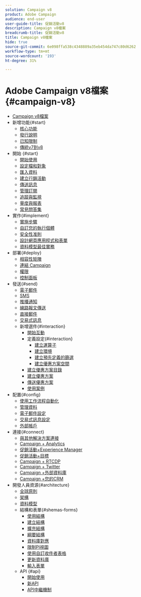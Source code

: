 ```yaml
---
solution: Campaign v8
product: Adobe Campaign
audience: end-user
user-guide-title: 促銷活動v8
description: Campaign v8檔案
breadcrumb-title: 促銷活動v8
title: Campaign v8檔案
hide: true
source-git-commit: 6e098ffa538c4348889a35eb454da747c80d6262
workflow-type: tm+mt
source-wordcount: '193'
ht-degree: 31%

---
```



# Adobe Campaign v8檔案{#campaign-v8}

+ [Campaign v8檔案](campaign-home.md)
+ 新增功能{#start}
   + [核心功能](start/whats-new.md)
   + [發行說明](start/release-notes.md)
   + [已知限制](start/known-limitations.md)
   + [傳統v7到v8](start/capability-matrix.md)
+ 開始 {#start}
   + [開始使用](start/get-started.md)
   + [設定檔和對象](start/audiences.md)
   + [匯入資料](start/import.md)
   + [建立行銷活動](start/campaigns.md)
   + [傳送訊息](start/create-message.md)
   + [管理訂閱](start/subscriptions.md)
   + [追蹤與監視](start/tracking.md)
   + [量度與報表](start/reporting.md)
   + [常見問答集](start/campaign-faq.md)
+ 實作{#implement}
   + [實施步驟](start/implement.md)
   + [自訂您的執行個體](dev/customize.md)
   + [安全性准則](config/security.md)
   + [設計網頁應用程式和表單](dev/webapps.md)
   + [資料模型最佳實務](dev/datamodel-best-practices.md)
+ 部署{#deploy}
   + [相容性矩陣](start/compatibility-matrix.md)
   + [連結 Campaign](start/connect.md)
   + [權限](start/permissions.md)
   + [控制面板](config/self-service.md)
+ 發送{#send}
   + [電子郵件](send/email.md)
   + [SMS](send/sms.md)
   + [推播通知](send/push.md)
   + [線路報文傳送](send/line.md)
   + [直接郵件](send/direct-mail.md)
   + [交易式訊息](send/transactional.md)
   + 新增選件{#interaction}
      + [開始互動](send/interaction.md)
      + 定義設定{#interaction}
         + [建立運算子](send/interaction-operators.md)
         + [建立環境](send/interaction-env.md)
         + [建立預先定義的篩選](send/interaction-predefined-filters.md)
         + [建立優惠方案空間](send/interaction-offer-spaces.md)
      + [建立優惠方案目錄](send/interaction-offer-catalog.md)
      + [建立優惠方案](send/interaction-offer.md)
      + [傳送優惠方案](send/interaction-send-offers.md)
      + [使用案例](send/interaction-use-cases.md)
+ 配置{#config}
   + [使用工作流程自動化](config/workflows.md)
   + [管理資料](config/replication.md)
   + [電子郵件設定](config/email-settings.md)
   + [交易式訊息設定](config/transactional-msg-settings.md)
   + [外部帳戶](config/external-accounts.md)
+ 連接{#connect}
   + [與其他解決方案連接](connect/integration.md)
   + [Campaign + Analytics](connect/ac-aa.md)
   + [促銷活動+Experience Manager](connect/ac-aem.md)
   + [促銷活動+目標](connect/ac-at.md)
   + [Campaign + RTCDP](connect/ac-rtcdp.md)
   + [Campaign + Twitter](connect/ac-tw.md)
   + [Campaign +外部資料庫](connect/fda.md)
   + [Campaign +您的CRM](connect/crm.md)
+ 開發人員資源{#architecture}
   + [全球原則](dev/general-architecture.md)
   + [架構](dev/architecture.md)
   + [資料模型](dev/datamodel.md)
   + 結構和表單{#shemas-forms}
      + [使用結構](dev/schemas.md)
      + [建立結構](dev/create-schema.md)
      + [擴充結構](dev/extend-schema.md)
      + [綱要結構](dev/schema-structure.md)
      + [資料庫對應](dev/database-mapping.md)
      + [限制PI視圖](dev/restrict-pi-view.md)
      + [使用自訂收件者表格](dev/custom-recipient.md)
      + [更新資料庫](dev/update-database-structure.md)
      + [輸入表單](dev/forms.md)
   + API {#api}
      + [開始使用](dev/api.md)
      + [新API](dev/new-apis.md)
      + [API中繼機制](dev/staging.md)
